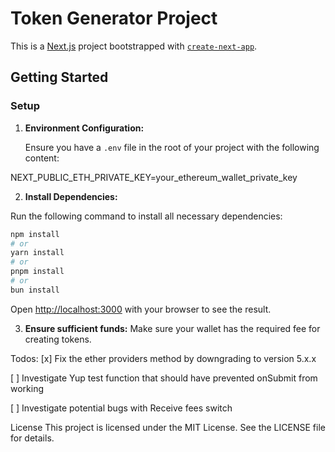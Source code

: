 

# Token Generator Project

This is a [Next.js](https://nextjs.org/) project bootstrapped with [`create-next-app`](https://github.com/vercel/next.js/tree/canary/packages/create-next-app).

## Getting Started

### Setup

1. **Environment Configuration:**

   Ensure you have a `.env` file in the root of your project with the following content:

NEXT_PUBLIC_ETH_PRIVATE_KEY=your_ethereum_wallet_private_key


2. **Install Dependencies:**

Run the following command to install all necessary dependencies:

```bash
npm install
# or
yarn install
# or
pnpm install
# or
bun install

```

Open [http://localhost:3000](http://localhost:3000) with your browser to see the result.

3. **Ensure sufficient funds:**
Make sure your wallet has the required fee for creating tokens.


Todos: 
[x] Fix the ether providers method by downgrading to version 5.x.x

[ ] Investigate Yup test function that should have prevented onSubmit from working

[ ] Investigate potential bugs with Receive fees switch

License
This project is licensed under the MIT License. See the LICENSE file for details.

